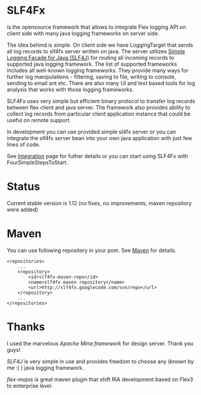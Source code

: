 # SLF4Fx #
is the opensource framework that allows to integrate Flex logging API on client side with many java logging frameworks on server side.

The idea behind is simple. On client side we have LoggingTarget that sends all log records to slf4fx server written on java. The server utilizes [Simple Logging Facade for Java (SLF4J)](http://www.slf4j.org) for routing all incoming records to supported java logging framework. The list of supported frameworks includes all well-known logging frameworks. They provide many ways for further log manipulations - filtering, saving to file, writing to console, sending to email ant etc. There are also many UI and text based tools for log analysis that works with those logging frameworks.

SLF4Fx uses very simple but efficient binary protocol to transfer log records between flex client and java server.
The framework also provides ability to collect log records from particular client application instance that could be useful on remote support.

In development you can use provided simple sl4fx server or you can integrate the slf4fx server bean into your own java application with just few lines of code.

See [Integration](Integration.md) page for futher details or you can start using SLF4Fx with FourSimpleStepsToStart.

# Status #
Current stable version is 1.12 (no fixes, no improvements, maven repository were added)

# Maven #
You can use following repository in your pom. See [Maven](Maven.md) for details.
```
<repositories>
    ...
    <repository>
        <id>slf4fx-maven-repo</id>
        <name>slf4fx maven repository</name>
        <url>http://slf4fx.googlecode.com/svn/repo</url>
    </repository>
    ...
</repositories>
```

# Thanks #
I used the marvelous _Apache Mina framework_ for design server. Thank you guys!

_SLF4J_ is very simple in use and provides freedom to choose any (known by me :) ) java logging framework.

_flex-mojos_ is great maven plugin that shift RIA development based on Flex3 to enterprise level.